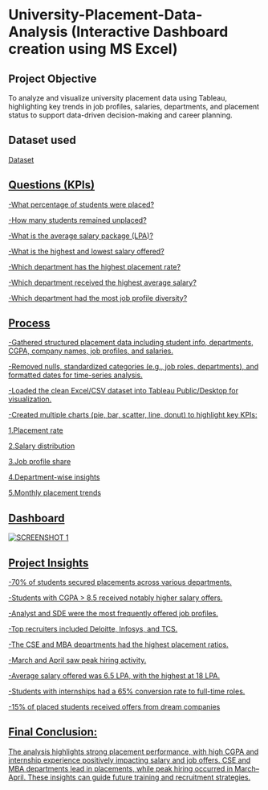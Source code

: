 # University-Placement-Data-Analysis (Interactive Dashboard creation using MS Excel)
## Project Objective
To analyze and visualize university placement data using Tableau, highlighting key trends in job profiles, salaries, departments, and placement status to support data-driven decision-making and career planning.

## Dataset used
<a href="https://github.com/SnehaKDuglet/Weather-Trends-Dataset/blob/main/Weather%20Trends%20Dataset.xlsx"> Dataset 

## Questions (KPIs)
-What percentage of students were placed?

-How many students remained unplaced?

-What is the average salary package (LPA)?

-What is the highest and lowest salary offered?

-Which department has the highest placement rate?

-Which department received the highest average salary?

-Which department had the most job profile diversity?

## Process
-Gathered structured placement data including student info, departments, CGPA, company names, job profiles, and salaries.

-Removed nulls, standardized categories (e.g., job roles, departments), and formatted dates for time-series analysis.

-Loaded the clean Excel/CSV dataset into Tableau Public/Desktop for visualization.

-Created multiple charts (pie, bar, scatter, line, donut) to highlight key KPIs:

1.Placement rate

2.Salary distribution

3.Job profile share

4.Department-wise insights

5.Monthly placement trends

## Dashboard
![SCREENSHOT 1](https://github.com/user-attachments/assets/f52c5d6a-1bac-4d29-abb1-14d964979baf)


## Project Insights
-70% of students secured placements across various departments.

-Students with CGPA > 8.5 received notably higher salary offers.

-Analyst and SDE were the most frequently offered job profiles.

-Top recruiters included Deloitte, Infosys, and TCS.

-The CSE and MBA departments had the highest placement ratios.

-March and April saw peak hiring activity.

-Average salary offered was 6.5 LPA, with the highest at 18 LPA.

-Students with internships had a 65% conversion rate to full-time roles.

-15% of placed students received offers from dream companies

## Final Conclusion:
The analysis highlights strong placement performance, with high CGPA and internship experience positively impacting salary and job offers. CSE and MBA departments lead in placements, while peak hiring occurred in March–April. These insights can guide future training and recruitment strategies.





